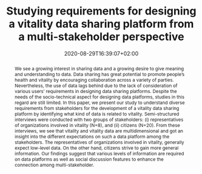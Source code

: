 ---
slug: studying-requirements-for-designing-a-vitality-data-sharing-platform-from-a-multi-stakeholder-perspective
title: "Studying requirements for designing a vitality data sharing platform from a multi-stakeholder perspective"
institution:
    logo: TUe
    short: 'TU/e'
    name: "Eindhoven University of Technology"
    web: "https://www.tue.nl/en/"
    colo: "#c72125"
date: 2020-08-29T16:39:07+02:00
layout: single
searchFilter: Publication
searchWeight: 8
publitype: inproceedings
subsection: conference
citation:
    authors:
        1: ["Wada", "Kenji", "K."]
        2: ["van Renswouw", "Loes", "L."]
        3: ["Wallner", "Günter.", "G."]
        4: ["Levy", "Pierre", "P."]
        5: ["Vos", "Steven", "S.B."]
    title: "Studying requirements for designing a vitality data sharing platform from a multi-stakeholder perspective"
    proceedings: "the Proceedings of Kansei Engineering and Emotion Research International Conference 2020 - KEER2020"
    year: 2020
    firstpage: "online"
    publisher: ["Japanese Society of Kansei Engineering", "Tokyo, Japan"]
reference: "Wada, K., van Renswouw, L. M., Wallner, G., Levy, P. D., & Vos, S. B. (2020). Studying requirements for designing a vitality data sharing platform from a multi-stakeholder perspective. Paper presented at 8th International Conference on Kansei Engineering and Emotion Research (KEER 2020), Tokyo, Japan."
abstract: "We see a growing interest in sharing data and a growing desire to give meaning and understanding to data. Data sharing has great potential to promote people’s health and vitality by encouraging collaboration across a variety of parties. Nevertheless, the use of data lags behind due to the lack of consideration of various users’ requirements in designing data sharing platforms. Despite the needs of the socio-technical aspect for designing data platforms, studies in this regard are still limited. In this paper, we present our study to understand diverse requirements from stakeholders for the development of a vitality data sharing platform by identifying what kind of data is related to vitality. Semi-structured interviews were conducted with two groups of stakeholders: (i) representatives of organizations involved in vitality (N=8), and (ii) citizens (N=20). From these interviews, we see that vitality and vitality data are multidimensional and got an insight into the different expectations on such a data platform among the stakeholders. The representatives of organizations involved in vitality, generally expect low-level data. On the other hand, citizens strive to gain more general information. Our findings suggest that various levels of information are required on data platforms as well as social discussion features to enhance the connection among multi-stakeholder."
link:
    1: ["paper", "paper", "https://1drv.ms/b/s!AnQx_v88q65Q76hB_p4gq0J3cJXTzA?e=gLKaio"]
---